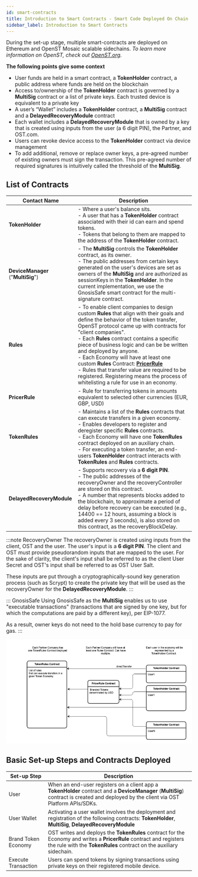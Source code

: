 ```yaml
---
id: smart-contracts
title: Introduction to Smart Contracts - Smart Code Deployed On Chain
sidebar_label: Introduction to Smart Contracts
---
```


During the set-up stage, multiple smart-contracts are deployed on Ethereum and OpenST Mosaic scalable sidechains. _To learn more information on OpenST, check out [OpenST.org](https://openst.org)._

**The following points give some context**
* User funds are held in a smart contract, a **TokenHolder** contract, a public address where funds are held on the blockchain
* Access to/ownership of the **TokenHolder** contract is governed by a **MultiSig** contract or a list of private keys. Each trusted device is equivalent to a private key
* A user’s “Wallet” includes a **TokenHolder** contract, a **MultiSig** contract and a **DelayedRecoveryModule** contract
* Each wallet includes a **DelayedRecoveryModule** that is owned by a key that is created using inputs from the user (a 6 digit PIN), the Partner, and OST.com.
* Users can revoke device access to the **TokenHolder** contract via device management
* To add additional, remove or replace owner keys, a pre-agreed number of existing owners must sign the transaction. This pre-agreed number of required signatures is intuitively called the threshold of the **MultiSig**. 

## List of Contracts

| Contact Name | Description | 
| --- | --- |
| **TokenHolder** | - Where a user's balance sits. <br>- A user that has a **TokenHolder** contract associated with their id can earn and spend tokens. <br>- Tokens that belong to them are mapped to the address of the **TokenHolder** contract. | 
| **DeviceManager** ("**MultiSig**") | - The **MultiSig** controls the **TokenHolder** contract, as its owner. <br>- The public addresses from certain keys generated on the user's devices are set as owners of the **MultiSig** and are authorized as sessionKeys in the **TokenHolder**. In the current implementation, we use the GnosisSafe smart contract for the multi-signature contract. |
| **Rules** | - To enable client companies to design custom **Rules** that align with their goals and define the behavior of the token transfer, OpenST protocol came up with contracts for "client companies". <br>- Each **Rules** contract contains a specific piece of business logic and can be be written and deployed by anyone. <br>- Each Economy will have at least one custom **Rules** Contract: [**PricerRule**](https://github.com/OpenSTFoundation/openst-contracts/blob/develop/contracts/rules/PricerRule.sol) <br>- Rules that transfer value are required to be registered. Registering means the process of whitelisting a rule for use in an economy. |
| **PricerRule** | - Rule for transferring tokens in amounts equivalent to selected other currencies (EUR, GBP, USD) |
| **TokenRules** | - Maintains a list of the **Rules** contracts that can execute transfers in a given economy. <br>- Enables developers to register and deregister specific **Rules** contracts. <br>- Each Economy will have one **TokenRules** contract deployed on an auxiliary chain. <br>- For executing a token transfer, an end-users **TokenHolder** contract interacts with **TokenRules** and **Rules** contracts. | 
| **DelayedRecoveryModule** | - Supports recovery via a **6 digit PIN**. <br>- The public addresses of the recoveryOwner and the recoveryController are stored on this contract. <br>- A number that represents blocks added to the blockchain, to approximate a period of delay before recovery can be executed (e.g., 14400 == 12 hours, assuming a block is added every 3 seconds), is also stored on this contract, as the recoveryBlockDelay. |

:::note RecoveryOwner
The recoveryOwner is created using inputs from the client, OST and the user. The user's input is a **6 digit PIN**. The client and OST must provide pseudorandom inputs that are mapped to the user. For the sake of clarity, the client's input shall be referred to as the client User Secret and OST's input shall be referred to as OST User Salt. 

These inputs are put through a cryptographically-sound key generation process (such as Scrypt) to create the private key that will be used as the recoveryOwner for the **DelayedRecoveryModule**.
:::

::: GnosisSafe
Using GnosisSafe as the **MultiSig** enables us to use "executable transactions" (transactions that are signed by one key, but for which the computations are paid by a different key), per EIP-1077. 

As a result, owner keys do not need to the hold base currency to pay for gas.
:::

![openst-contracts](/platform/docs/assets/openst-contracts.png)

## Basic Set-up Steps and Contracts Deployed

| Set-up Step | Description |
| --- | --- |
| User | When an end-user registers on a client app a **TokenHolder** contract and a **DeviceManager** (**MultiSig**) contract is created and deployed by the client via OST Platform APIs/SDKs. | 
| User Wallet | Activating a user wallet involves the deployment and registration of the following contracts: **TokenHolder**, **MultiSig**, **DelayedRecoveryModule** |
| Brand Token Economy | OST writes and deploys the **TokenRules** contract for the Economy and writes a **PricerRule** contract and registers the rule with the **TokenRules** contract on the auxiliary sidechain. |
| Execute Transaction | Users can spend tokens by signing transactions using private keys on their registered mobile device. | 